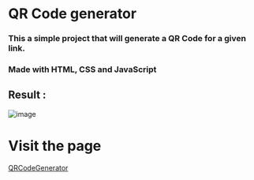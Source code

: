 # QR Code generator

### This a simple project that will generate a QR Code for a given link.

### Made with HTML, CSS and JavaScript

## Result : 
![image](https://github.com/user-attachments/assets/df4648ef-d84b-49bc-8c78-f736a87560d2)

# Visit the page
[QRCodeGenerator](https://fernandolthomaz.github.io/qrcodegenerator/)
